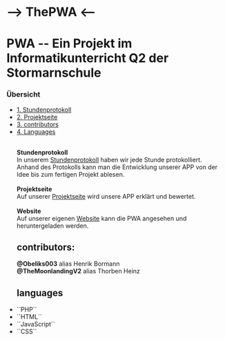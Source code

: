 # --> ThePWA <--

<h1>PWA -- Ein Projekt im Informatikunterricht Q2 der Stormarnschule</h1>

<h3> Übersicht </h3>
<ul style="list-stlye-type:none">
<li><a href="Stundenprotokoll PWA.md">1. Stundenprotokoll</a></h2></li>
<li><a href="Projektseite PWA.md">2. Projektseite</a></h2></li>
<li><a href="#contributors">3. contributors</a></h2></li>
<li><a href="#languages">4. Languages</a></h2></li>

<br>
<p><b>Stundenprotokoll</b><br>
  In unserem <a href="Stundenprotokoll PWA.md">Stundenprotokoll</a> haben wir jede Stunde protokolliert. Anhand des Protokolls kann man die Entwicklung unserer APP von der Idee bis zum fertigen Projekt ablesen.<br><br>
<b>Projektseite</b><br>
  Auf unserer <a href="Projektseite PWA.md">Projektseite</a> wird unsere APP erklärt und bewertet.<br><br>
<b>Website</b><br>
  Auf unserer eigenen <a href="https://henrik.stormarnschueler.de/">Website</a> kann die PWA angesehen und heruntergeladen werden.</p>

<h2 id="contributors">contributors:</h2>
<b>@Obeliks003</b> alias Henrik Bormann<br>
<b>@TheMoonlandingV2</b> alias Thorben Heinz<br>

<h2 id="languages">languages</h2>

<li>
  ``PHP``</li>
<li>
  ``HTML``</li>
<li>
  ``JavaScript``</li>
<li>
  ``CSS``</li>


